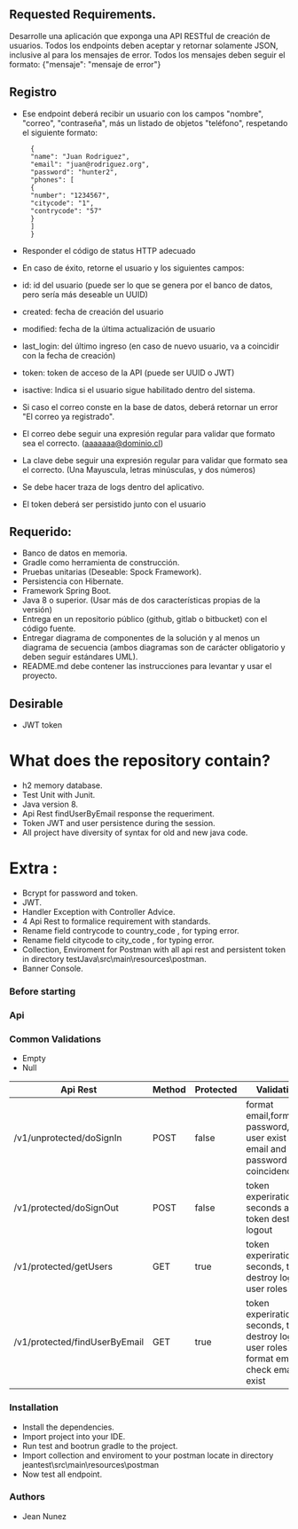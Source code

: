 ## Requested Requirements.

Desarrolle una aplicación que exponga una API RESTful de creación de usuarios.
Todos los endpoints deben aceptar y retornar solamente JSON, inclusive al para los mensajes de
error.
Todos los mensajes deben seguir el formato:
{"mensaje": "mensaje de error"}
## Registro

- Ese endpoint deberá recibir un usuario con los campos "nombre", "correo", "contraseña", más
un listado de objetos "teléfono", respetando el siguiente formato:

        {
        "name": "Juan Rodriguez",
        "email": "juan@rodriguez.org",
        "password": "hunter2",
        "phones": [
        {
        "number": "1234567",
        "citycode": "1",
        "contrycode": "57"
        }
        ]
        }

- Responder el código de status HTTP adecuado
- En caso de éxito, retorne el usuario y los siguientes campos:
- id: id del usuario (puede ser lo que se genera por el banco de datos, pero sería más
deseable un UUID)
- created: fecha de creación del usuario
- modified: fecha de la última actualización de usuario
- last_login: del último ingreso (en caso de nuevo usuario, va a coincidir con la fecha
de creación)
- token: token de acceso de la API (puede ser UUID o JWT)
- isactive: Indica si el usuario sigue habilitado dentro del sistema.
- Si caso el correo conste en la base de datos, deberá retornar un error "El correo ya
registrado".
- El correo debe seguir una expresión regular para validar que formato sea el correcto.
(aaaaaaa@dominio.cl)
- La clave debe seguir una expresión regular para validar que formato sea el correcto. (Una
Mayuscula, letras minúsculas, y dos números)
- Se debe hacer traza de logs dentro del aplicativo.
- El token deberá ser persistido junto con el usuario


## Requerido:

- Banco de datos en memoria.
- Gradle como herramienta de construcción.
- Pruebas unitarias (Deseable: Spock Framework).
- Persistencia con Hibernate.
- Framework Spring Boot.
- Java 8 o superior. (Usar más de dos características propias de la versión)
- Entrega en un repositorio público (github, gitlab o bitbucket) con el código fuente.
- Entregar diagrama de componentes de la solución y al menos un diagrama de secuencia
(ambos diagramas son de carácter obligatorio y deben seguir estándares UML).
- README.md debe contener las instrucciones para levantar y usar el proyecto.

## Desirable
- JWT token

# What does the repository contain?

  - h2 memory database.
  - Test Unit with Junit.
  - Java version 8.
  - Api Rest findUserByEmail response the requeriment.
  - Token JWT and user persistence during the session.
  - All project have diversity of syntax for old and new java code.
  

# Extra :

  - Bcrypt for password and token.
  - JWT.
  - Handler Exception with Controller Advice.
  - 4 Api Rest to formalice requirement with standards.
  - Rename field contrycode to country_code , for typing error.
  - Rename field citycode to city_code , for typing error.
  - Collection, Enviroment for Postman with all api rest and persistent token in directory testJava\src\main\resources\postman.
  - Banner Console.

### Before starting

### Api  

### Common Validations
-   Empty
-   Null

| Api Rest | Method | Protected | Validations | Request | Response |
| ------ | ------ | ------ | ------ | ------ | ------ |
| /v1/unprotected/doSignIn | POST| false | format email,format password,check user exist email, email and password coincidence|{"name":"FirstNameExample LastNameExample","email":"email@example.com","password":"Passwordexampler12","phones":[{"number":"946644558","city_code":"1","country_code":"57"}]} | {"id":1,"created":"16-02-2020 22:34:26","modified":"16-02-2020 22:35:07","last_login":"16-02-2020 22:35:07","token":"eyJhbGciOiJIUzI1NiJ9","active":true}
| /v1/protected/doSignOut | POST | false |  token experiration in seconds and token destroy logout | none |{"message":"Success logout, have a great day."}
| /v1/protected/getUsers | GET | true |  token experiration in seconds, token destroy logout, user roles| none | {"id":1,"name":"FirstNameExample LastNameExample","email":"email@example.com","password":"$2a$16$gSv/X20v2iC39eVKrkVfSeM3Ky4PFY3Ww/pOMd7nlYsS8/OnUVsJ6","phones":[{"number":"946644558","city_code":"1","country_code":"57"}],"created":"16-02-2020 22:34:26","modified":"16-02-2020 22:35:07","last_login":"16-02-2020 22:35:07","token":"eyJhbGciOiJIUzI1NiJ9","roles":["ROLE_ADMIN","ROLE_USER"],"active":true}
| /v1/protected/findUserByEmail |GET | true | token experiration in seconds, token destroy logout, user roles , format email, check email exist |{"email":"email@example.com"} | {"id":1,"created":"16-02-2020 22:34:26","modified":"16-02-2020 22:35:07","last_login":"16-02-2020 22:35:07","token":"eyJhbGciOiJIUzI1NiJ9","active":true}


### Installation

- Install the dependencies.
- Import project into your IDE.
- Run test and bootrun gradle to the project.
- Import collection and enviroment to your postman locate in directory jeantest\src\main\resources\postman
- Now test all endpoint.

### Authors

 - Jean Nunez